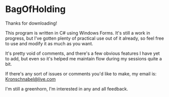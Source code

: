 # BagOfHolding
Thanks for downloading! 

This program is written in C# using Windows Forms. 
It's still a work in progress, but I've gotten plenty of practical use
out of it already, so feel free to use and modify it as much as you want.

It's pretty void of comments, and there's a few obvious features I 
have yet to add, but even so it's helped me maintain flow during my 
sessions quite a bit. 

If there's any sort of issues or comments you'd like to make, my
email is: Kronschnabel@live.com

I'm still a greenhorn, I'm interested in any and all feedback.
